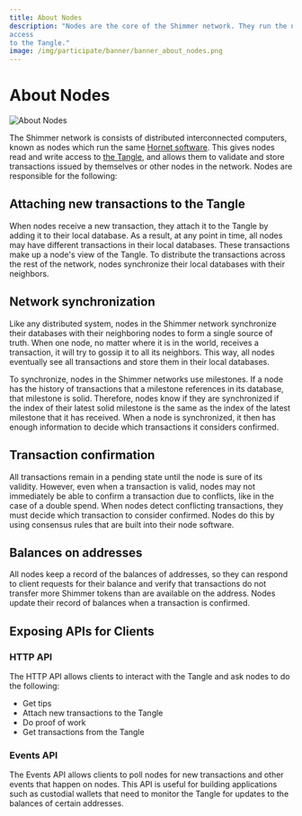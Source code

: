 ```yaml
---
title: About Nodes
description: "Nodes are the core of the Shimmer network. They run the node software that gives them read and write
access
to the Tangle."
image: /img/participate/banner/banner_about_nodes.png
---
```


# About Nodes

![About Nodes](/img/participate/banner/banner_about_nodes.png)

The Shimmer network is consists of distributed interconnected computers, known as nodes which run the
same [Hornet software](hornet.md). This gives nodes read and write access to
[the Tangle](https://wiki.iota.org/shimmer/learn/tangle/), and allows them to validate and store transactions issued by
themselves or other nodes in the network. Nodes are responsible for the following:

## Attaching new transactions to the Tangle

When nodes receive a new transaction, they attach it to the Tangle by adding it to their local database. As a result, at
any point in time, all nodes may have different transactions in their local databases. These transactions make up a
node's view of the Tangle. To distribute the transactions across the rest of the network, nodes synchronize their local
databases with their neighbors.

## Network synchronization

Like any distributed system, nodes in the Shimmer network synchronize their databases with their neighboring nodes to
form a single source of truth. When one node, no matter where it is in the world, receives a transaction, it will try to
gossip it to all its neighbors. This way, all nodes eventually see all transactions and store them in their local
databases.

To synchronize, nodes in the Shimmer networks use milestones. If a node has the history of transactions that a milestone
references in its database, that milestone is solid. Therefore, nodes know if they are synchronized if the index of
their latest solid milestone is the same as the index of the latest milestone that it has received. When a node is
synchronized, it then has enough information to decide which transactions it considers confirmed.

## Transaction confirmation

All transactions remain in a pending state until the node is sure of its validity. However, even when a transaction is
valid, nodes may not immediately be able to confirm a transaction due to conflicts, like in the case of a double spend.
When nodes detect conflicting transactions, they must decide which transaction to consider confirmed. Nodes do this by
using consensus rules that are built into their node software.

## Balances on addresses

All nodes keep a record of the balances of addresses, so they can respond to client requests for their balance and
verify that transactions do not transfer more Shimmer tokens than are available on the address. Nodes update their
record of balances when a transaction is confirmed.

## Exposing APIs for Clients

### HTTP API

The HTTP API allows clients to interact with the Tangle and ask nodes to do the following:

- Get tips
- Attach new transactions to the Tangle
- Do proof of work
- Get transactions from the Tangle

### Events API

The Events API allows clients to poll nodes for new transactions and other events that happen on nodes. This API is
useful for building applications such as custodial wallets that need to monitor the Tangle for updates to the balances
of certain addresses.
